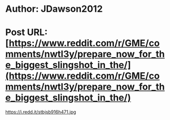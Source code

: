 # Author: JDawson2012
# Post URL: [https://www.reddit.com/r/GME/comments/nwtl3y/prepare_now_for_the_biggest_slingshot_in_the/](https://www.reddit.com/r/GME/comments/nwtl3y/prepare_now_for_the_biggest_slingshot_in_the/)


https://i.redd.it/stbjsb916h471.jpg